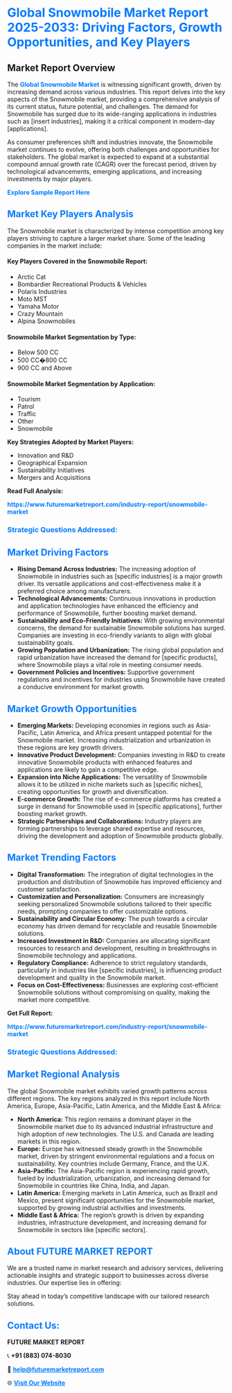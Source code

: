 <h1 style="color: #007BFF;">Global Snowmobile Market Report 2025-2033: Driving Factors, Growth Opportunities, and Key Players</h1>

<section id="overview">
<h2>Market Report Overview</h2>
<p>The <a href="https://www.futuremarketreport.com/industry-report/snowmobile-market" style="color: #007BFF; text-decoration: none;"><strong>Global Snowmobile Market</strong></a> is witnessing significant growth, driven by increasing demand across various industries. This report delves into the key aspects of the Snowmobile market, providing a comprehensive analysis of its current status, future potential, and challenges. The demand for Snowmobile has surged due to its wide-ranging applications in industries such as [insert industries], making it a critical component in modern-day [applications].</p>
<p>As consumer preferences shift and industries innovate, the Snowmobile market continues to evolve, offering both challenges and opportunities for stakeholders. The global market is expected to expand at a substantial compound annual growth rate (CAGR) over the forecast period, driven by technological advancements, emerging applications, and increasing investments by major players.</p>
</section>

<section id="overview">
<p><a href="https://www.futuremarketreport.com/request-sample/reportId=128446" style="color: #007BFF; text-decoration: none;"><strong>Explore Sample Report Here</strong></a></p>
</section>

<section id="key-players">
<h2 style="color: #007BFF;">Market Key Players Analysis</h2>
<p>The Snowmobile market is characterized by intense competition among key players striving to capture a larger market share. Some of the leading companies in the market include:</p>
<h4>Key Players Covered in the Snowmobile Report:</h4>
<ul><li>Arctic Cat</li><li>Bombardier Recreational Products &amp; Vehicles</li><li>Polaris Industries</li><li>Moto MST</li><li>Yamaha Motor</li><li>Crazy Mountain</li><li>Alpina Snowmobiles</li></ul>
<h4>Snowmobile Market Segmentation by Type:</h4>
<ul><li>Below 500 CC</li><li>500 CC�800 CC</li><li>900 CC and Above</li></ul>

<h4>Snowmobile Market Segmentation by Application:</h4>
<ul><li>Tourism</li><li>Patrol</li><li>Traffic</li><li>Other</li><li>Snowmobile</li></ul>
<p><strong>Key Strategies Adopted by Market Players:</strong></p>
<ul>
<li>Innovation and R&D</li>
<li>Geographical Expansion</li>
<li>Sustainability Initiatives</li>
<li>Mergers and Acquisitions</li>
</ul>
</section>

<section>
<p><strong>Read Full Analysis: </strong></p><a href="https://www.futuremarketreport.com/industry-report/snowmobile-market" style="color: #007BFF; text-decoration: none;"><strong>https://www.futuremarketreport.com/industry-report/snowmobile-market</strong></a>
<h3 style="color: #007BFF;">Strategic Questions Addressed:</h3>
</section>

<section id="driving-factors">
<h2 style="color: #007BFF;">Market Driving Factors</h2>
<ul>
<li><strong>Rising Demand Across Industries:</strong> The increasing adoption of Snowmobile in industries such as [specific industries] is a major growth driver. Its versatile applications and cost-effectiveness make it a preferred choice among manufacturers.</li>
<li><strong>Technological Advancements:</strong> Continuous innovations in production and application technologies have enhanced the efficiency and performance of Snowmobile, further boosting market demand.</li>
<li><strong>Sustainability and Eco-Friendly Initiatives:</strong> With growing environmental concerns, the demand for sustainable Snowmobile solutions has surged. Companies are investing in eco-friendly variants to align with global sustainability goals.</li>
<li><strong>Growing Population and Urbanization:</strong> The rising global population and rapid urbanization have increased the demand for [specific products], where Snowmobile plays a vital role in meeting consumer needs.</li>
<li><strong>Government Policies and Incentives:</strong> Supportive government regulations and incentives for industries using Snowmobile have created a conducive environment for market growth.</li>
</ul>
</section>

<section id="growth-opportunities">
<h2 style="color: #007BFF;">Market Growth Opportunities</h2>
<ul>
<li><strong>Emerging Markets:</strong> Developing economies in regions such as Asia-Pacific, Latin America, and Africa present untapped potential for the Snowmobile market. Increasing industrialization and urbanization in these regions are key growth drivers.</li>
<li><strong>Innovative Product Development:</strong> Companies investing in R&D to create innovative Snowmobile products with enhanced features and applications are likely to gain a competitive edge.</li>
<li><strong>Expansion into Niche Applications:</strong> The versatility of Snowmobile allows it to be utilized in niche markets such as [specific niches], creating opportunities for growth and diversification.</li>
<li><strong>E-commerce Growth:</strong> The rise of e-commerce platforms has created a surge in demand for Snowmobile used in [specific applications], further boosting market growth.</li>
<li><strong>Strategic Partnerships and Collaborations:</strong> Industry players are forming partnerships to leverage shared expertise and resources, driving the development and adoption of Snowmobile products globally.</li>
</ul>
</section>

<section id="trending-factors">
<h2 style="color: #007BFF;">Market Trending Factors</h2>
<ul>
<li><strong>Digital Transformation:</strong> The integration of digital technologies in the production and distribution of Snowmobile has improved efficiency and customer satisfaction.</li>
<li><strong>Customization and Personalization:</strong> Consumers are increasingly seeking personalized Snowmobile solutions tailored to their specific needs, prompting companies to offer customizable options.</li>
<li><strong>Sustainability and Circular Economy:</strong> The push towards a circular economy has driven demand for recyclable and reusable Snowmobile solutions.</li>
<li><strong>Increased Investment in R&D:</strong> Companies are allocating significant resources to research and development, resulting in breakthroughs in Snowmobile technology and applications.</li>
<li><strong>Regulatory Compliance:</strong> Adherence to strict regulatory standards, particularly in industries like [specific industries], is influencing product development and quality in the Snowmobile market.</li>
<li><strong>Focus on Cost-Effectiveness:</strong> Businesses are exploring cost-efficient Snowmobile solutions without compromising on quality, making the market more competitive.</li>
</ul>
</section>

<section>
<p><strong>Get Full Report: </strong></p><a href="https://www.futuremarketreport.com/industry-report/snowmobile-market" style="color: #007BFF; text-decoration: none;"><strong>https://www.futuremarketreport.com/industry-report/snowmobile-market</strong></a>
<h3 style="color: #007BFF;">Strategic Questions Addressed:</h3>
</section>


<section id="regional-analysis">
<h2 style="color: #007BFF;">Market Regional Analysis</h2>
<p>The global Snowmobile market exhibits varied growth patterns across different regions. The key regions analyzed in this report include North America, Europe, Asia-Pacific, Latin America, and the Middle East & Africa:</p>
<ul>
<li><strong>North America:</strong> This region remains a dominant player in the Snowmobile market due to its advanced industrial infrastructure and high adoption of new technologies. The U.S. and Canada are leading markets in this region.</li>
<li><strong>Europe:</strong> Europe has witnessed steady growth in the Snowmobile market, driven by stringent environmental regulations and a focus on sustainability. Key countries include Germany, France, and the U.K.</li>
<li><strong>Asia-Pacific:</strong> The Asia-Pacific region is experiencing rapid growth, fueled by industrialization, urbanization, and increasing demand for Snowmobile in countries like China, India, and Japan.</li>
<li><strong>Latin America:</strong> Emerging markets in Latin America, such as Brazil and Mexico, present significant opportunities for the Snowmobile market, supported by growing industrial activities and investments.</li>
<li><strong>Middle East & Africa:</strong> The region’s growth is driven by expanding industries, infrastructure development, and increasing demand for Snowmobile in sectors like [specific sectors].</li>
</ul>
</section>

<footer>
<h2 style="color: #007BFF;">About FUTURE MARKET REPORT</h2>
<p>We are a trusted name in market research and advisory services, delivering actionable insights and strategic support to businesses across diverse industries. Our expertise lies in offering:</p>

<p>Stay ahead in today’s competitive landscape with our tailored research solutions.</p>

<h2 style="color: #007BFF;">Contact Us:</h2>
<p><strong>FUTURE MARKET REPORT</strong></p>
<p>📞 <strong>+91 (883) 074-8030</strong></p>
<p>📧 <strong><a href="mailto:help@futuremarketreport.com" style="color: #007BFF;">help@futuremarketreport.com</a></strong></p>
<p>🌐 <strong><a href="https://www.futuremarketreport.com/" style="color: #007BFF;">Visit Our Website</a></strong></p>
</footer>